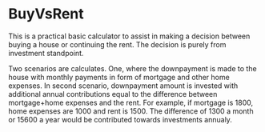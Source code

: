 # BuyVsRent

This is a practical basic calculator to assist in making a decision between buying a house or continuing the rent. The decision is purely from investment 
standpoint. 

Two scenarios are calculates. One, where the downpayment is made to the house with monthly payments in form of mortgage and other home expenses. In second scenario, downpayment amount is invested with additional annual contributions equal to the difference between mortgage+home expenses and the rent. For example, if mortgage is 1800, home expenses are 1000 and rent is 1500. The difference of 1300 a month or 15600 a year would be contributed towards investments annualy.

